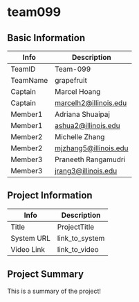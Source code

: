 # team099

## Basic Information

|   Info      |        Description     |
| ----------- | ---------------------- |
| TeamID      |        Team-099        |
| TeamName    |        grapefruit      |
| Captain     |       Marcel Hoang     |
| Captain     |  marcelh2@illinois.edu |
| Member1     |     Adriana Shuaipaj   |
| Member1     |   ashua2@illinois.edu  |
| Member2     |      Michelle Zhang    |
| Member2     |  mjzhang5@illinois.edu |
| Member3     |   Praneeth Rangamudri  |
| Member3     |   jrang3@illinois.edu  |

## Project Information

|   Info      |        Description     |
| ----------- | ---------------------- |
|  Title      |       ProjectTitle     |
| System URL  |      link_to_system    |
| Video Link  |      link_to_video     |

## Project Summary

This is a summary of the project!
